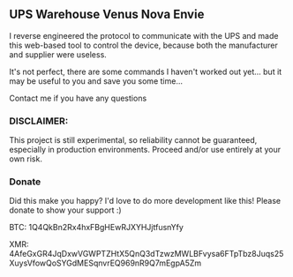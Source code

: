 ## UPS Warehouse Venus Nova Envie

I reverse engineered the protocol to communicate with the UPS and made this web-based tool to control the device, because both the manufacturer and supplier were useless.

It's not perfect, there are some commands I haven't worked out yet... but it may be useful to you and save you some time...

Contact me if you have any questions

### DISCLAIMER:

This project is still experimental, so reliability cannot be guaranteed, especially in production environments. Proceed and/or use entirely at your own risk.

### Donate
Did this make you happy? I'd love to do more development like this! Please donate to show your support :)

BTC: 1Q4QkBn2Rx4hxFBgHEwRJXYHJjtfusnYfy

XMR: 4AfeGxGR4JqDxwVGWPTZHtX5QnQ3dTzwzMWLBFvysa6FTpTbz8Juqs25XuysVfowQoSYGdMESqnvrEQ969nR9Q7mEgpA5Zm
